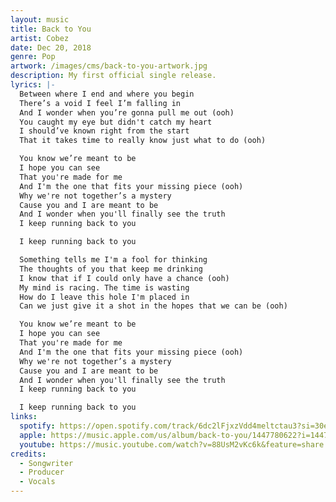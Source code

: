 ```yaml
---
layout: music
title: Back to You
artist: Cobez
date: Dec 20, 2018
genre: Pop
artwork: /images/cms/back-to-you-artwork.jpg
description: My first official single release.
lyrics: |-
  Between where I end and where you begin
  There’s a void I feel I’m falling in
  And I wonder when you’re gonna pull me out (ooh)
  You caught my eye but didn't catch my heart
  I should’ve known right from the start
  That it takes time to really know just what to do (ooh)

  You know we’re meant to be
  I hope you can see
  That you're made for me
  And I'm the one that fits your missing piece (ooh)
  Why we're not together’s a mystery
  Cause you and I are meant to be
  And I wonder when you'll finally see the truth
  I keep running back to you 

  I keep running back to you

  Something tells me I'm a fool for thinking
  The thoughts of you that keep me drinking
  I know that if I could only have a chance (ooh)
  My mind is racing. The time is wasting
  How do I leave this hole I'm placed in
  Can we just give it a shot in the hopes that we can be (ooh)

  You know we’re meant to be
  I hope you can see
  That you're made for me
  And I'm the one that fits your missing piece (ooh)
  Why we're not together’s a mystery
  Cause you and I are meant to be
  And I wonder when you'll finally see the truth
  I keep running back to you

  I keep running back to you
links:
  spotify: https://open.spotify.com/track/6dc2lFjxzVdd4meltctau3?si=30eb5c3535dd4564
  apple: https://music.apple.com/us/album/back-to-you/1447780622?i=1447780623
  youtube: https://music.youtube.com/watch?v=88UsM2vKc6k&feature=share
credits:
  - Songwriter
  - Producer
  - Vocals
---
```

